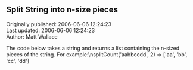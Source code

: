 ## Split String into n-size pieces  
Originally published: 2006-06-06 12:24:23  
Last updated: 2006-06-06 12:24:23  
Author: Matt Wallace  
  
The code below takes a string and returns a list containing the n-sized pieces of the string.  For example:\nsplitCount('aabbccdd', 2) => ['aa', 'bb', 'cc', 'dd']